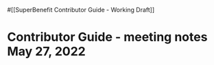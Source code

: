 #[[SuperBenefit Contributor Guide - Working Draft]] 


# Contributor Guide - meeting notes May 27, 2022


